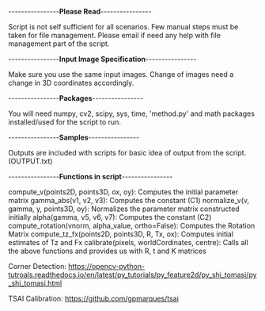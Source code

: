 ----------------**Please Read**----------------

Script is not self sufficient for all scenarios. Few manual steps must be taken for file management. Please email if need any help with file management part of the script.

----------------**Input Image Specification**----------------

Make sure you use the same input images. Change of images need a change in 3D coordinates accordingly. 

----------------**Packages**----------------

You will need numpy, cv2, scipy, sys, time, 'method.py' and math packages installed/used for the script to run. 

----------------**Samples**----------------

Outputs are included with scripts for basic idea of output from the script. (OUTPUT.txt)

----------------**Functions in script**----------------

compute_v(points2D, points3D, ox, oy): Computes the initial parameter matrix
gamma_abs(v1, v2, v3): Computes the constant (C1)
normalize_v(v, gamma, y, points3D, oy): Normalizes the parameter matrix constructed initially
alpha(gamma, v5, v6, v7): Computes the constant (C2)
compute_rotation(vnorm, alpha_value, ortho=False): Computes the Rotation Matrix
compute_tz_fx(points2D, points3D, R, Tx, ox): Computes initial estimates of Tz and Fx
calibrate(pixels, worldCordinates, centre): Calls all the above functions and provides us with R, t and K matrices



Corner Detection: https://opencv-python-tutroals.readthedocs.io/en/latest/py_tutorials/py_feature2d/py_shi_tomasi/py_shi_tomasi.html

TSAI Calibration: https://github.com/gpmarques/tsai